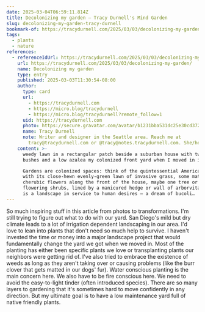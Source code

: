 ```yaml
---
date: 2025-03-04T06:59:11.814Z
title: Decolonizing my garden – Tracy Durnell's Mind Garden
slug: decolonizing-my-garden-tracy-durnell
bookmark-of: https://tracydurnell.com/2025/03/03/decolonizing-my-garden/
tags:
  - plants
  - nature
references:
  - referenceIdUrl: https://tracydurnell.com/2025/03/03/decolonizing-my-garden/
    url: https://tracydurnell.com/2025/03/03/decolonizing-my-garden/
    name: Decolonizing my garden
    type: entry
    published: 2025-03-03T11:30:54-08:00
    author:
      type: card
      url:
        - https://tracydurnell.com
        - https://micro.blog/tracydurnell
        - https://micro.blog/tracydurnell?remote_follow=1
      uid: https://tracydurnell.com
      photo: https://secure.gravatar.com/avatar/b1231bba531dc25e30cd37258109de9c?s=125&d=default&r=pg
      name: Tracy Durnell
      note: Writer and designer in the Seattle area. Reach me at
        tracy@tracydurnell.com or @tracy@notes.tracydurnell.com. She/her.
    content: >-
      weedy lawn in a rectangular patch beside a suburban house with two rhodie
      bushes and a low azalea my colonized front yard when I moved in in 2013

      Gardens are colonized spaces: think of the quintessential American garden
      with its close-hewn evenly-green lawn of invasive grass, some matching
      cherubic flowers along the front of the house, maybe one tree or a couple
      flowering shrubs, lined by a manicured hedge or wall of arborvitae. This
      is a landscape in service to human desires — a dream of bucoli…
---
```


So much inspiring stuff in this article from photos to transformations. I'm still trying to figure out what to do with our yard. San Diego's mild but dry climate leads to a lot of irrigation dependent landscaping in our area. I'd love to lean into plants that don't need so much help to survive.
I haven't invested the time or money into a major landscape project that would fundamentally change the yard we got when we moved in. Most of the planting has either been specific plants we love or transplanting plants our neighbors were getting rid of. I've also tried to embrace the existence of weeds as long as they aren't taking over or causing problems (like the burr clover that gets matted in our dogs' fur).
Water conscious planting is the main concern here. We also have to be fire conscious here. We need to avoid the easy-to-light tinder (often introduced species). There are so many layers to gardening that it's sometimes hard to move confidently in any direction. But my ultimate goal is to have a low maintenance yard full of native friendly plants.

